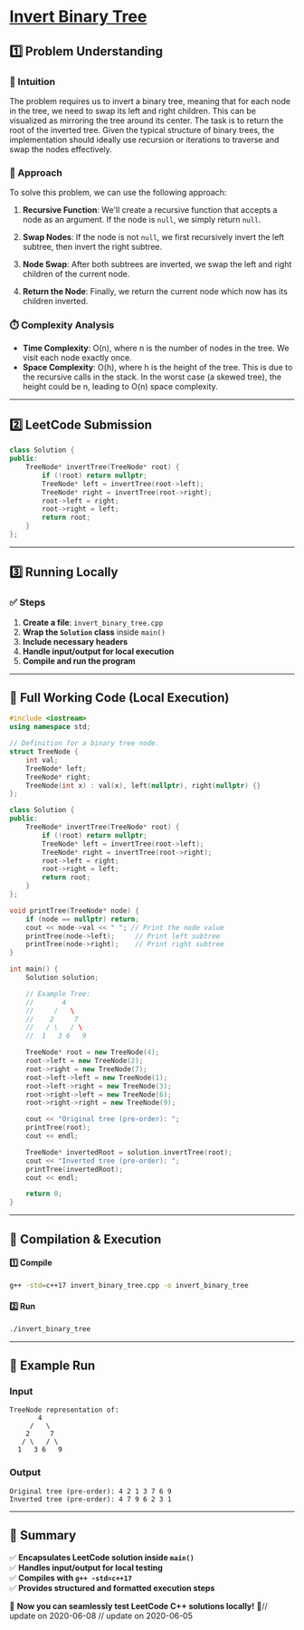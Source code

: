 # **[Invert Binary Tree](https://leetcode.com/problems/invert-binary-tree/description/)**  

## **1️⃣ Problem Understanding**  
### **📌 Intuition**  
The problem requires us to invert a binary tree, meaning that for each node in the tree, we need to swap its left and right children. This can be visualized as mirroring the tree around its center. The task is to return the root of the inverted tree. Given the typical structure of binary trees, the implementation should ideally use recursion or iterations to traverse and swap the nodes effectively.

### **🚀 Approach**  
To solve this problem, we can use the following approach:

1. **Recursive Function**: We'll create a recursive function that accepts a node as an argument. If the node is `null`, we simply return `null`.
   
2. **Swap Nodes**: If the node is not `null`, we first recursively invert the left subtree, then invert the right subtree.

3. **Node Swap**: After both subtrees are inverted, we swap the left and right children of the current node.

4. **Return the Node**: Finally, we return the current node which now has its children inverted.

### **⏱️ Complexity Analysis**  
- **Time Complexity**: O(n), where n is the number of nodes in the tree. We visit each node exactly once.
- **Space Complexity**: O(h), where h is the height of the tree. This is due to the recursive calls in the stack. In the worst case (a skewed tree), the height could be n, leading to O(n) space complexity.

---  

## **2️⃣ LeetCode Submission**  
```cpp
class Solution {
public:
    TreeNode* invertTree(TreeNode* root) {
        if (!root) return nullptr;
        TreeNode* left = invertTree(root->left);
        TreeNode* right = invertTree(root->right);
        root->left = right;
        root->right = left;
        return root;
    }
};
```  

---  

## **3️⃣ Running Locally**  
### **✅ Steps**  
1. **Create a file**: `invert_binary_tree.cpp`  
2. **Wrap the `Solution` class** inside `main()`  
3. **Include necessary headers**  
4. **Handle input/output for local execution**  
5. **Compile and run the program**  

---  

## **📝 Full Working Code (Local Execution)**  
```cpp
#include <iostream>
using namespace std;

// Definition for a binary tree node.
struct TreeNode {
    int val;
    TreeNode* left;
    TreeNode* right;
    TreeNode(int x) : val(x), left(nullptr), right(nullptr) {}
};

class Solution {
public:
    TreeNode* invertTree(TreeNode* root) {
        if (!root) return nullptr;
        TreeNode* left = invertTree(root->left);
        TreeNode* right = invertTree(root->right);
        root->left = right;
        root->right = left;
        return root;
    }
};

void printTree(TreeNode* node) {
    if (node == nullptr) return;
    cout << node->val << " "; // Print the node value
    printTree(node->left);     // Print left subtree
    printTree(node->right);    // Print right subtree
}

int main() {
    Solution solution;

    // Example Tree:
    //       4
    //     /   \
    //    2     7
    //   / \   / \
    //  1   3 6   9

    TreeNode* root = new TreeNode(4);
    root->left = new TreeNode(2);
    root->right = new TreeNode(7);
    root->left->left = new TreeNode(1);
    root->left->right = new TreeNode(3);
    root->right->left = new TreeNode(6);
    root->right->right = new TreeNode(9);

    cout << "Original tree (pre-order): ";
    printTree(root);
    cout << endl;

    TreeNode* invertedRoot = solution.invertTree(root);
    cout << "Inverted tree (pre-order): ";
    printTree(invertedRoot);
    cout << endl;

    return 0;
}
```  

---  

## **🔧 Compilation & Execution**  
#### **1️⃣ Compile**  
```bash
g++ -std=c++17 invert_binary_tree.cpp -o invert_binary_tree
```  

#### **2️⃣ Run**  
```bash
./invert_binary_tree
```  

---  

## **🎯 Example Run**  
### **Input**  
```
TreeNode representation of:
       4
     /   \
    2     7
   / \   / \
  1   3 6   9
```  
### **Output**  
```
Original tree (pre-order): 4 2 1 3 7 6 9 
Inverted tree (pre-order): 4 7 9 6 2 3 1 
```  

---  

## **📌 Summary**  
✅ **Encapsulates LeetCode solution inside `main()`**  
✅ **Handles input/output for local testing**  
✅ **Compiles with `g++ -std=c++17`**  
✅ **Provides structured and formatted execution steps**  

🚀 **Now you can seamlessly test LeetCode C++ solutions locally!** 🚀// update on 2020-06-08
// update on 2020-06-05
